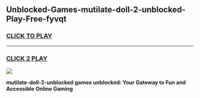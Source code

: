 
## Unblocked-Games-mutilate-doll-2-unblocked-Play-Free-fyvqt
<h3>
<a href="https://premium76.site?title=mutilate-doll-2-unblocked&ref=10A">CLICK TO PLAY</a></h3>
<hr>

<h3>
<a href="https://premium76.site?title=mutilate-doll-2-unblocked&ref=10A">CLICK 2 PLAY</a>
  
</h3>

<a href="https://premium76.site?title=mutilate-doll-2-unblocked&ref=10A"><img src="https://clearcache.store/games.png"></a>


**mutilate-doll-2-unblocked games unblocked: Your Gateway to Fun and Accessible Online Gaming**
